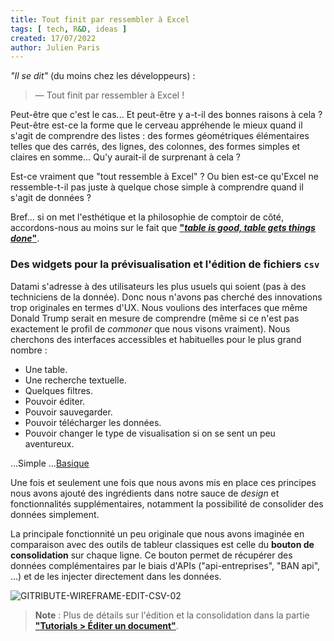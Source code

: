 ```yaml
---
title: Tout finit par ressembler à Excel
tags: [ tech, R&D, ideas ]
created: 17/07/2022
author: Julien Paris
---
```


_"Il se dit"_ (du moins chez les développeurs) :

> — Tout finit par ressembler à Excel !

Peut-être que c'est le cas... Et peut-être y a-t-il des bonnes raisons à cela ? Peut-être est-ce la forme que le cerveau appréhende le mieux quand il s'agit de comprendre des listes : des formes géométriques élémentaires telles que des carrés, des lignes, des colonnes, des formes simples et claires en somme... Qu'y aurait-il de surprenant à cela ?

Est-ce vraiment que "tout ressemble à Excel" ? Ou bien est-ce qu'Excel ne ressemble-t-il pas juste à quelque chose simple à comprendre quand il s'agit de données ?

Bref... si on met l'esthétique et la philosophie de comptoir de côté, accordons-nous au moins sur le fait que **["_table is good, table gets things done_"](https://youtu.be/qUTtKYMk7u8?t=141)**.

### Des widgets pour la prévisualisation et l'édition de fichiers `csv`

Datami s'adresse à des utilisateurs les plus usuels qui soient (pas à des techniciens de la donnée). Donc nous n'avons pas cherché des innovations trop originales en termes d'UX. Nous voulions des interfaces que même Donald Trump serait en mesure de comprendre (même si ce n'est pas exactement le profil de _commoner_ que nous visons vraiment). Nous cherchons des interfaces accessibles et habituelles pour le plus grand nombre : 

- Une table.
- Une recherche textuelle.
- Quelques filtres.
- Pouvoir éditer.
- Pouvoir sauvegarder.
- Pouvoir télécharger les données.
- Pouvoir changer le type de visualisation si on se sent un peu aventureux.

...Simple
...[Basique](https://www.youtube.com/watch?v=2bjk26RwjyU&ab_channel=orelsan)

Une fois et seulement une fois que nous avons mis en place ces principes nous avons ajouté des ingrédients dans notre sauce de _design_ et fonctionnalités supplémentaires, notamment la possibilité de consolider des données simplement.

La principale fonctionnité un peu originale que nous avons imaginée en comparaison avec des outils de tableur classiques est celle du **bouton de consolidation** sur chaque ligne. Ce bouton permet de récupérer des données complémentaires par le biais d'APIs ("api-entreprises", "BAN api", ...) et de les injecter directement dans les données.

![GITRIBUTE-WIREFRAME-EDIT-CSV-02](https://raw.githubusercontent.com/multi-coop/vizboard-website-content/main/images/schemas/Multi-gitribute-wireframe-edit-csv-02.png)

> **Note** : Plus de détails sur l'édition et la consolidation dans la partie **["Tutorials > Éditer un document"](/tutorial-edition)**.
